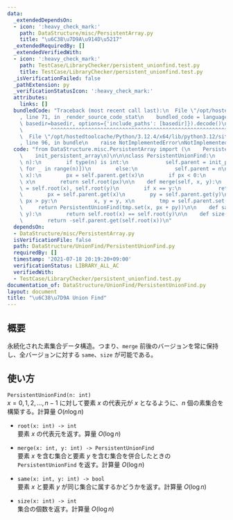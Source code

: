 ```yaml
---
data:
  _extendedDependsOn:
  - icon: ':heavy_check_mark:'
    path: DataStructure/misc/PersistentArray.py
    title: "\u6C38\u7D9A\u914D\u5217"
  _extendedRequiredBy: []
  _extendedVerifiedWith:
  - icon: ':heavy_check_mark:'
    path: TestCase/LibraryChecker/persistent_unionfind.test.py
    title: TestCase/LibraryChecker/persistent_unionfind.test.py
  _isVerificationFailed: false
  _pathExtension: py
  _verificationStatusIcon: ':heavy_check_mark:'
  attributes:
    links: []
  bundledCode: "Traceback (most recent call last):\n  File \"/opt/hostedtoolcache/Python/3.12.4/x64/lib/python3.12/site-packages/onlinejudge_verify/documentation/build.py\"\
    , line 71, in _render_source_code_stat\n    bundled_code = language.bundle(stat.path,\
    \ basedir=basedir, options={'include_paths': [basedir]}).decode()\n          \
    \         ^^^^^^^^^^^^^^^^^^^^^^^^^^^^^^^^^^^^^^^^^^^^^^^^^^^^^^^^^^^^^^^^^^^^^^^^^^^^^^^^^\n\
    \  File \"/opt/hostedtoolcache/Python/3.12.4/x64/lib/python3.12/site-packages/onlinejudge_verify/languages/python.py\"\
    , line 96, in bundle\n    raise NotImplementedError\nNotImplementedError\n"
  code: "from DataStructure.misc.PersistentArray import (\n    PersistentArray,\n\
    \    init_persistent_array\n)\n\n\nclass PersistentUnionFind:\n    def __init__(self,\
    \ n):\n        if type(n) is int:\n            self.parent = init_persistent_array([-1\
    \ for _ in range(n)])\n        else:\n            self.parent = n\n\n    def root(self,\
    \ x):\n        px = self.parent.get(x)\n        if px < 0:\n            return\
    \ x\n        return self.root(px)\n\n    def merge(self, x, y):\n        x, y\
    \ = self.root(x), self.root(y)\n        if x == y:\n            return self\n\
    \        px = self.parent.get(x)\n        py = self.parent.get(y)\n        if\
    \ px > py:\n            x, y = y, x\n        tmp = self.parent.set(y, x)\n   \
    \     return PersistentUnionFind(tmp.set(x, px + py))\n\n    def same(self, x,\
    \ y):\n        return self.root(x) == self.root(y)\n\n    def size(self, x):\n\
    \        return -self.parent.get(self.root(x))\n"
  dependsOn:
  - DataStructure/misc/PersistentArray.py
  isVerificationFile: false
  path: DataStructure/UnionFind/PersistentUnionFind.py
  requiredBy: []
  timestamp: '2021-07-18 20:19:20+09:00'
  verificationStatus: LIBRARY_ALL_AC
  verifiedWith:
  - TestCase/LibraryChecker/persistent_unionfind.test.py
documentation_of: DataStructure/UnionFind/PersistentUnionFind.py
layout: document
title: "\u6C38\u7D9A Union Find"
---
```


## 概要
永続化された素集合データ構造。つまり、`merge` 前後のバージョンを常に保持し、全バージョンに対する `same`、`size` が可能である。

## 使い方
`PersistentUnionFind(n: int)`  
$x = 0, 1, 2, \dots, n - 1$ に対して要素 $x$ の代表元が $x$ となるように、$n$ 個の素集合を構築する。計算量 $O(n \log n)$

- `root(x: int) -> int`  
要素 $x$ の代表元を返す。算量 $O(\log n)$

- `merge(x: int, y: int) -> PersistentUnionFind`  
要素 $x$ を含む集合と要素 $y$ を含む集合を併合したときの `PersistentUnionFind` を返す。計算量 $O(\log n)$

- `same(x: int, y: int) -> bool`  
要素 $x$ と要素 $y$ が同じ集合に属するかどうかを返す。計算量 $O(\log n)$

- `size(x: int) -> int`  
集合の個数を返す。計算量 $O(\log n)$
